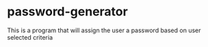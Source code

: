 # password-generator
This is a program that will assign the user a password based on user selected criteria
